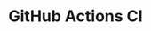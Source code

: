 # GitHub Actions CI















































































































































































































































































































































































































































































































































































































































































































































































































































































































































































































































































































































































































































































































































































































































































































































































































































































































































































































































































































